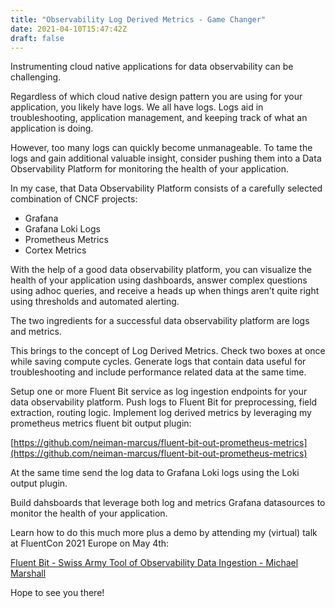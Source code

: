 ```yaml
---
title: "Observability Log Derived Metrics - Game Changer"
date: 2021-04-10T15:47:42Z
draft: false
---
```

Instrumenting cloud native applications for data observability can be challenging. 

Regardless of which cloud native design pattern you are using for your application, you likely have logs.  We all have logs.  Logs aid in troubleshooting, application management, and keeping track of what an application is doing.

However, too many logs can quickly become unmanageable.  To tame the logs and gain additional valuable insight, consider pushing them into a Data Observability Platform for monitoring the health of your application.

In my case, that Data Observability Platform consists of a carefully selected combination of CNCF projects:
* Grafana 
* Grafana Loki Logs 
* Prometheus Metrics 
* Cortex Metrics 

With the help of a good data observability platform, you can visualize the health of your application using dashboards, answer complex questions using adhoc queries, and receive a heads up when things aren’t quite right using thresholds and automated alerting.

The two ingredients for a successful data observability platform are logs and metrics.  

This brings to the concept of Log Derived Metrics.  Check two boxes at once while saving compute cycles.  Generate logs that contain data useful for troubleshooting and include performance related data at the same time.  

Setup one or more Fluent Bit service as log ingestion endpoints for your data observability platform.  Push logs to Fluent Bit for preprocessing, field extraction, routing logic.  Implement log derived metrics by leveraging my prometheus metrics fluent bit output plugin:

[https://github.com/neiman-marcus/fluent-bit-out-prometheus-metrics](https://github.com/neiman-marcus/fluent-bit-out-prometheus-metrics)

At the same time send the log data to Grafana Loki logs using the Loki output plugin.  

Build dahsboards that leverage both log and metrics Grafana datasources to monitor the health of your application.

Learn how to do this much more plus a demo by attending my (virtual) talk at FluentCon 2021 Europe on May 4th:

[Fluent Bit - Swiss Army Tool of Observability Data Ingestion - Michael Marshall](https://sched.co/iKok)

Hope to see you there!

